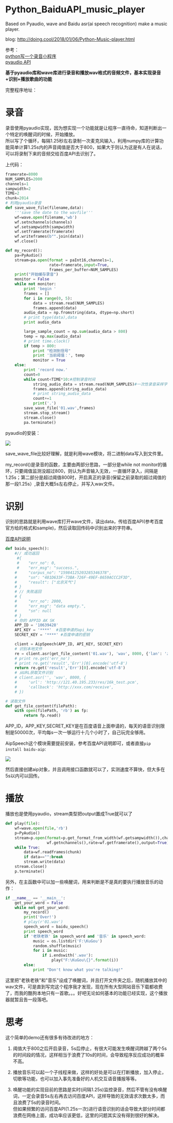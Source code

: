 # Python_BaiduAPI_music_player
Based on Pyaudio, wave and Baidu asr(ai speech recognition) make a music player.  

blog: http://doing.cool/2018/01/06/Python-Music-player.html

参考：  
[python写一个录音小程序](http://blog.csdn.net/yexiaohhjk/article/details/73132562)   
[pyaudio API](http://people.csail.mit.edu/hubert/pyaudio/docs/#class-stream)

**基于pyaudio库和wave库进行录音和播放wav格式的音频文件，基本实现录音+识别+播放歌曲的功能**  

完整程序地址： []()
# 录音

录音使用pyaudio实现，因为想实现一个功能就是让程序一直待命，知道判断出一个特定的唤醒词的时候，开始播放。  
所以写了个循环，每隔1.25秒左右录制一次麦克风输入，利用numpy库的计算功能简单计算1.25s内的声音阈值是否大于800，如果大于则认为这是有人在说话，可以将录制下来的音频交给百度API去识别了。  

上代码：
```python
framerate=8000
NUM_SAMPLES=2000
channels=1
sampwidth=2
TIME=2
chunk=2014
# 利用pyaudio录音
def save_wave_file(filename,data):
    '''save the date to the wavfile'''
    wf=wave.open(filename,'wb')
    wf.setnchannels(channels)
    wf.setsampwidth(sampwidth)
    wf.setframerate(framerate)
    wf.writeframes(b"".join(data))
    wf.close()

def my_record():
    pa=PyAudio()
    stream=pa.open(format = paInt16,channels=1,
                   rate=framerate,input=True,
                   frames_per_buffer=NUM_SAMPLES)
    print("开始缓存录音")
    monitor = False
    while not monitor:
        print 'begin '
        frames = []
        for i in range(0, 5):
            data = stream.read(NUM_SAMPLES)
            frames.append(data)
        audio_data = np.fromstring(data, dtype=np.short)
        # print type(data),data
        print audio_data

        large_sample_count = np.sum(audio_data > 800)
        temp = np.max(audio_data)
        # print time.clock()
        if temp > 800:
            print "检测到信号"
            print '当前阈值：', temp
            monitor = True
    else:
        print 'record now.'
        count=0
        while count<TIME*10:#控制录音时间
            string_audio_data = stream.read(NUM_SAMPLES)#一次性录音采样字节大小
            frames.append(string_audio_data)
            # print string_audio_data
            count+=1
            print('.')
        save_wave_file('01.wav',frames)
        stream.stop_stream()
        stream.close()
        pa.terminate()
```  

pyaudio的安装： 

![](http://oon3ys1qt.bkt.clouddn.com/pip_install_pyaudio.png)

save_wave_file比较好理解，就是利用wave模块，将二进制data写入到文件里。  

my_record()是录音的函数，主要由两部分思路，一部分是while not monitor的循环，只要阈值监测没超过800，则认为声音输入无效，一直循环录入，间隔是1.25s；第二部分是超过阈值800时，开启真正的录音(保留之前录取的超过阈值的那一段1.25s）,录音大概5s左右停止，并写入wav文件。  

# 识别
识别的思路就是利用wave库打开wave文件，读出data，传给百度API(参考百度官方给的格式和sample)，然后读取回传码中识别出来的字符串。  

[百度API说明](http://ai.baidu.com/docs#/ASR-Online-Python-SDK/top)   

```python
def baidu_speech():
    #// 成功返回
     #{
     #    "err_no": 0,
     #    "err_msg": "success.",
    #     "corpus_no": "15984125203285346378",
    #     "sn": "481D633F-73BA-726F-49EF-8659ACCC2F3D",
    #     "result": ["北京天气"]
    # }
    # // 失败返回
    # {
    #     "err_no": 2000,
    #     "err_msg": "data empty.",
    #     "sn": null
    # }
    # 你的 APPID AK SK
    APP_ID = '10639428'
    API_KEY = '****'  #百度申请的api_key
    SECRET_KEY = '****' #百度申请的密钥

    client = AipSpeech(APP_ID, API_KEY, SECRET_KEY)
    # 识别本地文件
    re = client.asr(get_file_content('01.wav'), 'wav', 8000, {'lan': 'zh',})
    # print re.get('err_no')
    # print re.get('result','Err')[0].encode('utf-8')
    return re.get('result','Err')[0].encode('utf-8')
    # 从URL获取文件识别
    # client.asr('', 'wav', 8000, {
    #     'url': 'http://121.40.195.233/res/16k_test.pcm',
    #     'callback': 'http://xxx.com/receive',
    # })

# 读取文件
def get_file_content(filePath):
    with open(filePath, 'rb') as fp:
        return fp.read()
```
APP_ID，APP_KEY,SECRET_KEY是在百度语音上面申请的，每天的语音识别限制是50000次，平均每s一次一够运行十几个小时了，自己玩完全够用。  

AipSpeech这个模块需要提前安装，参考百度API说明即可，或者直接`pip install baidu-aip`: 

![](http://oon3ys1qt.bkt.clouddn.com/pip_install_baidu_aip.png)

然后直接创建aip对象，并且调用接口函数就可以了，实测速度不算快，但大多在5s以内可以回传。  

# 播放

播放也是使用pyaudio，stream类型把output置成True就可以了
```python
def play(file):
    wf=wave.open(file,'rb')
    p=PyAudio()
    stream=p.open(format=p.get_format_from_width(wf.getsampwidth()),channels=
                  wf.getnchannels(),rate=wf.getframerate(),output=True)
    while True:
        data=wf.readframes(chunk)
        if data=="":break
        stream.write(data)
    stream.close()
    p.terminate()
```

另外，在主函数中可以加一些唤醒词，用来判断是不是真的要执行播放音乐的动作：
```python
if __name__ == '__main__':
    get_your_word = False
    while not get_your_word:
        my_record()
        print('Over!')
        # play(r'01.wav')
        speech_word = baidu_speech()
        print speech_word
        if '老铁老铁' in speech_word and '音乐' in speech_word:
            music = os.listdir('F:\KuGou')
            random.shuffle(music)
            for i in music:
                if i.endswith('.wav'):
                    play("F:\KuGou\{}".format(i))
        else:
            print "Don't know what you're talking!"
```
这里把"老铁老铁"和"音乐"设成了唤醒词，并且打开文件夹之后，随机播放其中的wav文件，可是直到写完这个程序我才发现，现在所有大型网站音乐下载都收费了，而我的酷狗本地只有一首歌。。。好吧无论如何基本的功能已经实现，这个播放器就暂且告一段落吧。  

# 思考

这个简单的demo还有很多有待改进的地方：

1. 阈值大于800之后开启录音，5s后停止，有很大可能发生唤醒词跨越了两个5s的时间段的情况，这样相当于浪费了10s的时间，会导致程序反应成功的概率不高。  

2. 播放音乐可以起一个子线程来做，这样的好处是可以在打断播放，加入停止，切歌等功能，也可以加入事先准备好的人机交互语音播报等等。    

3. 唤醒功能的实现目前的思路是实时(间隔1.25s)监控录音，然后不管有没有唤醒词，一定会录音5s左右再去访问百度API，这样导致的无效请求次数太多，而且浪费了5s的录音时间。    
但如果频繁的访问百度API(1.25s一次)进行语音识别的话会导致大部分时间都浪费在网络上面，成功率应该更低，这里的问题其实没有得到很好的解决。
